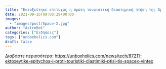 ```yaml
---
title: "Εκτοξεύτηκε επιτυχώς η πρώτη τουριστική διαστημική πτήση της SpaceX (ΒΙΝΤΕΟ)"
date: 2021-09-16T09:08:29+00:00
images:
  - "images/post/Space-X.jpg"
author: "AstroBot"
categories: ["Ειδήσεις"]
tags: ["unboxholics.com"]
draft: false
---
```




Διαβάστε περισσότερα: https://unboxholics.com/news/tech/87211-ektoxeytike-epitychos-i-proti-touristiki-diastimiki-ptisi-tis-spacex-vinteo
